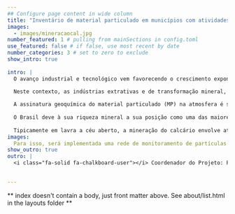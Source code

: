 ```yaml
---
## Configure page content in wide column
title: "Inventário de material particulado em municípios com atividades minerais estabelecidas" # leave blank to exclude
images:
  - images/mineracaocal.jpg
number_featured: 1 # pulling from mainSections in config.toml
use_featured: false # if false, use most recent by date
number_categories: 3 # set to zero to exclude
show_intro: true
  
intro: |
  O avanço industrial e tecnológico vem favorecendo o crescimento exponencial da população mundial, fato que associado ao estilo de vida urbano e consumista fomentam a demanda por recursos naturais limitados e não renováveis. O consumo intensivo desses recursos é comprovadamente a principal fonte da emissão de substâncias na atmosfera, as quais vêm alterando direta e indiretamente os limites planetários e expondo ecossistemas e população humana a inúmeros riscos, entre os quais estão a vulnerabilidade climática e aumento da morbidade hospitalar por doenças do sistema respiratório e cardiovascular.
  
  Neste contexto, as indústrias extrativas e de transformação mineral, apesar de essenciais às demandas de infraestrutura e produtividade agrícola da sociedade, são responsáveis diretas pela realocação de recursos minerais entre as esferas ambientais, não só alterando a paisagem, mas provocando inúmeros prejuízos ambientais.

  A assinatura geoquímica do material particulado (MP) na atmosfera é similar àquela da litosfera, diferenciando-se conforme características de uso e ocupação do solo e alterações provocadas por processos naturais e antrópicos aos quais está sujeito. Sendo assim, em áreas onde há mineração, a qualidade do ar será modulada por gases e partículas suspensas com perfil físico e químico característico do mineral explorado e das atividades que o processam.
  
  O Brasil deve à sua riqueza mineral a sua posição como uma das maiores potências agrícolas do mundo, e o Estado do Paraná tem papel fundamental na exploração de minerais estratégicos, contribuindo destacadamente à autossuficiência brasileira na produção de calcário (elemento não só essencial para correção do solo agrícola e desenvolvimento de raízes, mas também para a construção civil, tanto no uso direto quanto para produção de produtos nesse setor). 
  
  Tipicamente em lavra a céu aberto, a mineração do calcário envolve atividades de extração, manuseio, moagem e transporte de material que promovem emissões pontuais (e.g., queima de combustíveis por veículos ou em fornos) e difusas (ao longo de toda cadeia produtiva) de gases e partículas. Neste contexto, portanto, este projeto visa investigar a geração e dispersão de poluentes atmosféricos pela mineração de calcário consolidada na Região Metropolitana de Curitiba, e estimar o impacto da qualidade do ar resultante sobre a saúde da população residente.
images:
  Para isso, será implementada uma rede de monitoramento de partículas e gases (MP<sub>2,5</sub>, MP<sub>10</sub>, CO, SO<sub>2</sub>, NO<sub>2</sub> e O<sub>3</sub>), cujos dados serão disponibilizados online e em tempo real. Dessa maneira, espera-se que o conhecimento e informações produzidas por esta pesquisa possam orientar empreendedores desse setor e subsidiar políticas públicas que promovam a exploração e uso adequados dos recursos naturais, priorizando a minimização da deterioração da qualidade ambiental e o desenvolvimento sustentável das cidades.
show_outro: true
outro: |
  <i class="fa-solid fa-chalkboard-user"></i> Coordenador do Projeto: Professor Dr. [Ricardo H. M Godoi](https://docs.ufpr.br/~rhmgodoi/index.htm) do Departamento de Engenharia Ambiental [DEA](http://www.ambiental.ufpr.br/) Universidade Federal do Paraná [UFPR](https://ufpr.br/).
  

---
```



** index doesn't contain a body, just front matter above.
See about/list.html in the layouts folder **